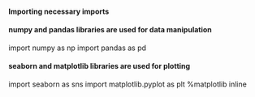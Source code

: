 #### Importing necessary imports

#### numpy and pandas libraries are used for data manipulation
import numpy as np
import pandas as pd

#### seaborn and matplotlib libraries are used for plotting
import seaborn as sns
import matplotlib.pyplot as plt
%matplotlib inline
